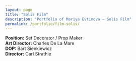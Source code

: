 ```yaml
---
layout: page
title: "Solis Film"
description: "Portfolio of Mariya Evtimova — Solis Film"
permalink: /portfolio/film-solis/
---
```

**Position:** Set Decorator / Prop Maker  
**Art Director:** Charles De La Mare  
**DOP:** Bart Sienkiewicz  
**Director:** Carl Strathie   

<div class="VideoContainer">
<iframe class="VideoContainer-frame" width="640" src="" frameborder="0" allowfullscreen></iframe>
</div>